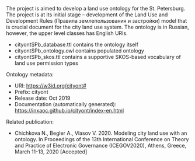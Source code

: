 The project is aimed to develop a land use ontology for the St. Petersburg. The project is at its initial stage – development of the Land Use and Development Rules (Правила землепользования и застройки) model that is crucial document for the city land use system. The ontology is in Russian, however, the upper level classes has English URIs.

- cityontSPb_database.ttl contains the ontology itself
- cityontSPb_ontology.owl contains populated ontology
- cityontSPb_skos.ttl contains a supportive SKOS-based vocabulary of land use permission types

Ontology metadata:

- URI: https://w3id.org/cityont#
- Prefix: cityont
- Release date: Oct 2019
- Documentation (automatically generated): https://inxaoc.github.io/cityont/index-en.html

Related publication:

- Chichkova N., Begler A., Vlasov V. 2020. Modeling city land use with an ontology. In Proceedings of the 13th International Conference on Theory and Practice of Electronic Governance (ICEGOV2020), Athens, Greece, March 11-13, 2020 [Accepted]
